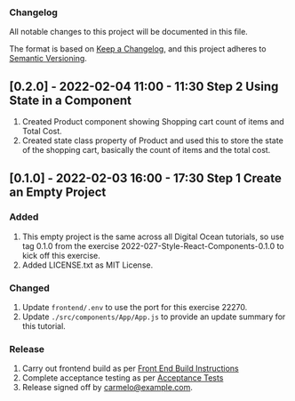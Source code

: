
### Changelog

All notable changes to this project will be documented in this file.

The format is based on [Keep a
Changelog](https://keepachangelog.com/en/1.0.0/), and this project
adheres to [Semantic Versioning](https://semver.org/spec/v2.0.0.html).

## [0.2.0] - 2022-02-04 11:00 - 11:30 Step 2 Using State in a Component

1. Created Product component showing Shopping cart count of items and
   Total Cost.
1. Created state class property of Product and used this to store the
   state of the shopping cart, basically the count of items and the
   total cost.

## [0.1.0] - 2022-02-03 16:00 - 17:30 Step 1 Create an Empty Project

### Added

1. This empty project is the same across all Digital Ocean tutorials, so
   use tag 0.1.0 from the exercise 2022-027-Style-React-Components-0.1.0
   to kick off this exercise.
1. Added LICENSE.txt as MIT License.

### Changed

1. Update `frontend/.env` to use the port for this exercise 22270.
1. Update `./src/components/App/App.js` to provide an update summary for
   this tutorial.

### Release

1. Carry out frontend build as per [Front End Build
   Instructions](./sdlc/work_instructions/rebuild.md)
1. Complete acceptance testing as per [Acceptance
   Tests](./sdlc/acceptance_tests/ACC-001.md)
1. Release signed off by carmelo@example.com.


